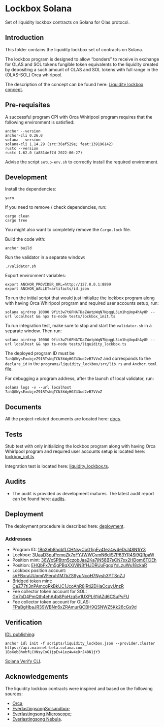 # Lockbox Solana
Set of liquidity lockbox contracts on Solana for Olas protocol.

## Introduction
This folder contains the liquidity lockbox set of contracts on Solana.

The lockbox program is designed to allow “bonders” to receive in exchange for OLAS and SOL tokens fungible token
equivalents to the liquidity created by depositing a such amount of OLAS and SOL tokens with full range in the
(OLAS-SOL) Orca whirlpool.

The description of the concept can be found here:
[Liquidity lockbox concept](https://github.com/valory-xyz/lockbox-solana/blob/main/doc/Bonding_mechanism_with_liquidity_on_Solana.pdf).

## Pre-requisites
A successful program CPI with Orca Whirlpool program requires that the following environment is satisfied:
```
anchor --version
anchor-cli 0.26.0
solana --version
solana-cli 1.14.29 (src:36af529e; feat:139196142)
rustc --version
rustc 1.62.0 (a8314ef7d 2022-06-27)
```

Advise the script `setup-env.sh` to correctly install the required environment.

## Development
Install the dependencies:
```
yarn
```

If you need to remove / check dependencies, run:
```
cargo clean
cargo tree
```

You might also want to completely remove the `Cargo.lock` file.

Build the code with:
```
anchor build
```

Run the validator in a separate window:
```
./validator.sh
```

Export environment variables:
```
export ANCHOR_PROVIDER_URL=http://127.0.0.1:8899
export ANCHOR_WALLET=artifacts/id.json
```

To run the initial script that would just initialize the lockbox program along with having Orca Whirlpool program
and required user accounts setup, run:
```
solana airdrop 10000 9fit3w7t6FHATDaZWotpWqN7NpqgL3Lm1hqUop4hAy8h --url localhost && npx ts-node tests/lockbox_init.ts
```

To run integration test, make sure to stop and start the `validator.sh` in a separate window. Then run:
```
solana airdrop 10000 9fit3w7t6FHATDaZWotpWqN7NpqgL3Lm1hqUop4hAy8h --url localhost && npx ts-node tests/liquidity_lockbox.ts
```

The deployed program ID must be `7ahQGWysExobjeZ91RTsNqTCN3kWyHGZ43ud2vB7VVoZ` and corresponds to the `declare_id`
in the `programs/liquidity_lockbox/src/lib.rs` and `Anchor.toml` file.

For debugging a program address, after the launch of local validator, run:
```
solana logs -v --url localhost 7ahQGWysExobjeZ91RTsNqTCN3kWyHGZ43ud2vB7VVoZ
```

## Documents
All the project-related documents are located here: [docs](https://github.com/valory-xyz/lockbox-solana/blob/main/doc).

## Tests
Stub test with only initializing the lockbox program along with having Orca Whirlpool program and required user accounts setup is located here: [lockbox_init.ts](https://github.com/valory-xyz/lockbox-solana/blob/main/tests/lockbox_init.ts)

Integration test is located here: [liquidity_lockbox.ts](https://github.com/valory-xyz/lockbox-solana/blob/main/tests/liquidity_lockbox.ts).

## Audits
- The audit is provided as development matures. The latest audit report can be found here: [audits](https://github.com/valory-xyz/lockbox-solana/tree/main/audits).


## Deployment
The deployment procedure is described here: [deployment](https://github.com/valory-xyz/lockbox-solana/tree/main/scripts/deployment.md).

### Addresses
- Program ID: [1BoXeb8hobfLCHNsyCoG1jpEv41ez4w4eDrJ48N1jY3](https://solscan.io/account/1BoXeb8hobfLCHNsyCoG1jpEv41ez4w4eDrJ48N1jY3)
- Lockbox: [3UaaD3puPemoZk7qFYJWWCvmN6diS7P63YR4Si9QRpaW](https://solscan.io/account/3UaaD3puPemoZk7qFYJWWCvmN6diS7P63YR4Si9QRpaW)
- Position mint: [36WxSP8trn5czobJaa2Ka7jN58B7sCN7xx2HDom6TDEh](https://solscan.io/account/36WxSP8trn5czobJaa2Ka7jN58B7sCN7xx2HDom6TDEh)
- Position: [EHQbFx7m5gPBqXXiViNBfHJDRUuFgqqYsLzuWu18ckaR](https://solscan.io/account/EHQbFx7m5gPBqXXiViNBfHJDRUuFgqqYsLzuWu18ckaR)
- Lockbox position account: [sVFBxraUUqmiVFeruh1M7bZS9yuNcoH7Nysh3YTSnZJ](https://solscan.io/account/sVFBxraUUqmiVFeruh1M7bZS9yuNcoH7Nysh3YTSnZJ)
- Bridged token mint: [CeZ77ti3nPAmcgRkBkUC1JcoAhR8jRti2DHaCcuyUnzR](https://solscan.io/account/CeZ77ti3nPAmcgRkBkUC1JcoAhR8jRti2DHaCcuyUnzR)
- Fee collector token account for SOL: [Gn7oD4PmQth4ehA4b8PpHzq5v1UXPL61jAZd6CSuPvFU](https://solscan.io/account/Gn7oD4PmQth4ehA4b8PpHzq5v1UXPL61jAZd6CSuPvFU)
- Fee collector token account for OLAS: [FPaBgHbaJR39WBNn6xZRAmurQCBH9QSNWZ5Kk26cGs9d](https://solscan.io/account/FPaBgHbaJR39WBNn6xZRAmurQCBH9QSNWZ5Kk26cGs9d)


## Verification
[IDL publishing](https://docs.solscan.io/transaction-details/anchor-verified-programs):
```
anchor idl init -f scripts/liquidity_lockbox.json --provider.cluster https://api.mainnet-beta.solana.com 1BoXeb8hobfLCHNsyCoG1jpEv41ez4w4eDrJ48N1jY3
```

[Solana Verify CLI](https://github.com/Ellipsis-Labs/solana-verifiable-build).


## Acknowledgements
The liquidity lockbox contracts were inspired and based on the following sources:
- [Orca](https://github.com/orca-so/whirlpools);
- [EverlastingsongSolsandbox](https://github.com/everlastingsong/solsandbox);
- [Everlastingsong Microscope](https://everlastingsong.github.io/account-microscope);
- [Everlastingsong Nebula](https://everlastingsong.github.io/nebula/).
